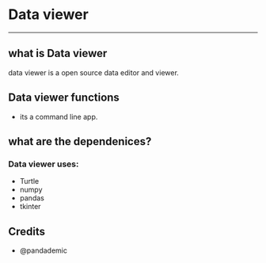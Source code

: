 # Data viewer
_____
##  what is Data viewer
data viewer is a open source data editor and viewer.

## Data viewer functions
- its a command line app.

## what are the dependenices?
### Data viewer uses:
- Turtle
- numpy
- pandas
- tkinter
## Credits
- @pandademic
